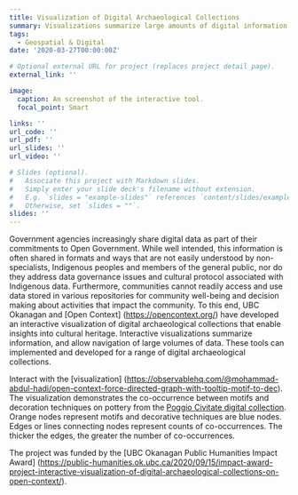 ```yaml
---
title: Visualization of Digital Archaeological Collections
summary: Visualizations summarize large amounts of digital information and allow the grouping and filtering of data. With visualization tools, archaeologists and community members can interact with digital archaeological information to gain insight into patterns.
tags:
  - Geospatial & Digital
date: '2020-03-27T00:00:00Z'

# Optional external URL for project (replaces project detail page).
external_link: ''

image:
  caption: An screenshot of the interactive tool.
  focal_point: Smart

links: ''
url_code: ''
url_pdf: ''
url_slides: ''
url_video: ''

# Slides (optional).
#   Associate this project with Markdown slides.
#   Simply enter your slide deck's filename without extension.
#   E.g. `slides = "example-slides"` references `content/slides/example-slides.md`.
#   Otherwise, set `slides = ""`.
slides: ''
---
```


Government agencies increasingly share digital data as part of their commitments to Open Government. While well intended, this information is often shared in formats and ways that are not easily understood by non-specialists, Indigenous peoples and members of the general public, nor do they address data governance issues and cultural protocol associated with Indigenous data. Furthermore, communities cannot readily access and use data stored in various repositories for community well-being and decision making about activities that impact the community. To this end, UBC Okanagan and [Open Context] (https://opencontext.org/) have developed an interactive visualization of digital archaeological collections that enable insights into cultural heritage. Interactive visualizations summarize information, and allow navigation of large volumes of data. These tools can implemented and developed for a range of digital archaeological collections.

Interact with the [visualization] (https://observablehq.com/@mohammad-abdul-hadi/open-context-force-directed-graph-with-tooltip-motif-to-dec). The visualization demonstrates the co-occurrence between motifs and decoration techniques on pottery from the [Poggio Civitate digital collection](https://opencontext.org/projects/DF043419-F23B-41DA-7E4D-EE52AF22F92F). Orange nodes represent motifs and decorative techniques are blue nodes. Edges or lines connecting nodes represent counts of co-occurrences. The thicker the edges, the greater the number of co-occurrences.

The project was funded by the [UBC Okanagan Public Humanities Impact Award] (https://public-humanities.ok.ubc.ca/2020/09/15/impact-award-project-interactive-visualization-of-digital-archaeological-collections-on-open-context/).